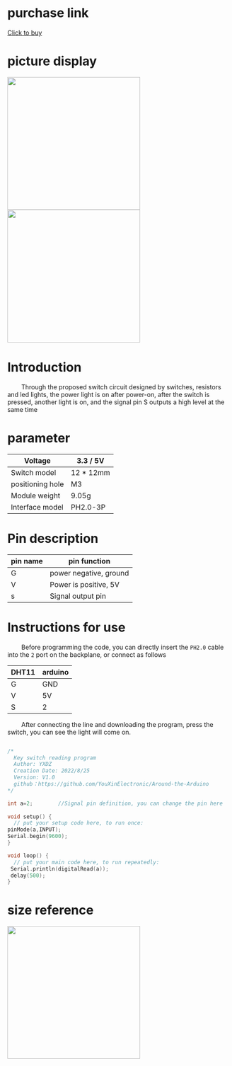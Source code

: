# purchase link

[Click to buy]()

# picture display

<img src="https://raw.githubusercontent.com/YouXinElectronic/Around-the-Arduino/main/Key_Module/image/top.jpg " width="300">
<img src="https://raw.githubusercontent.com/YouXinElectronic/Around-the-Arduino/main/Key_Module/image/bottom.jpg" width="300">

# Introduction
&nbsp;&nbsp;&nbsp;&nbsp;&nbsp;&nbsp;&nbsp;
Through the proposed switch circuit designed by switches, resistors and led lights, the power light is on after power-on, after the switch is pressed, another light is on, and the signal pin S outputs a high level at the same time

# parameter
| Voltage | 3.3 / 5V |
|--|--|
| Switch model | 12 * 12mm |
| positioning hole | M3 |
| Module weight | 9.05g |
| Interface model | PH2.0-3P |

# Pin description

| pin name | pin function |
|--|--|
| G | power negative, ground |
| V | Power is positive, 5V |
| s | Signal output pin |


# Instructions for use
&nbsp;&nbsp;&nbsp;&nbsp;&nbsp;&nbsp;&nbsp;
Before programming the code, you can directly insert the `PH2.0` cable into the `2` port on the backplane, or connect as follows

| DHT11 | arduino |
|--|--|
| G | GND |
| V | 5V |
| S | 2 |

&nbsp;&nbsp;&nbsp;&nbsp;&nbsp;&nbsp;&nbsp;
After connecting the line and downloading the program, press the switch, you can see the light will come on.

```cpp

/*
  Key switch reading program
  Author: YXDZ
  Creation Date: 2022/8/25
  Version: V1.0
  github：https://github.com/YouXinElectronic/Around-the-Arduino
*/

int a=2;        //Signal pin definition, you can change the pin here
 
void setup() {
  // put your setup code here, to run once:
pinMode(a,INPUT);
Serial.begin(9600);  
}

void loop() {
  // put your main code here, to run repeatedly:
 Serial.println(digitalRead(a)); 
 delay(500);
}


```

# size reference

<img src="https://raw.githubusercontent.com/YouXinElectronic/Around-the-Arduino/main/Key_Module/image/Dimensions.jpg" width="300">
